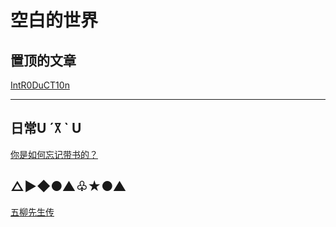 # 空白的世界

## 置顶的文章

[IntR0DuCT10n](/introduction)

---

## 日常U ´꓃ ` U

[你是如何忘记带书的？](/how_do_you_forget_books)

## △▶◆●▲♧★●▲

[五柳先生传](/56xsz)